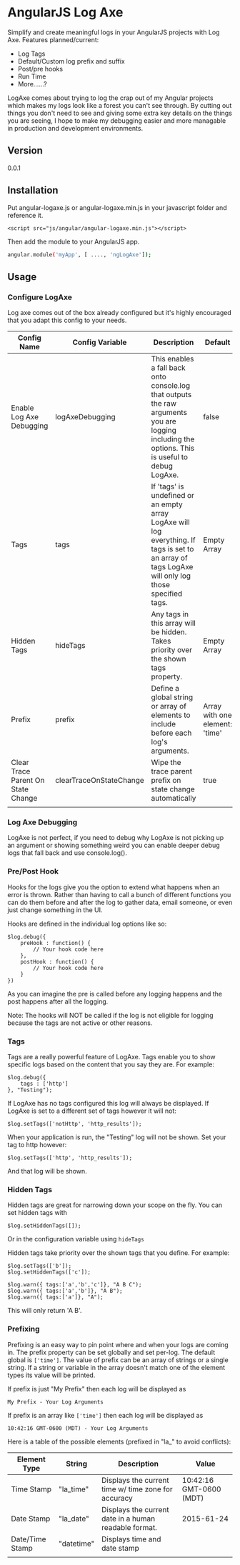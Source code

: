 # AngularJS Log Axe

Simplify and create meaningful logs in your AngularJS projects with Log Axe. Features planned/current:
  - Log Tags
  - Default/Custom log prefix and suffix
  - Post/pre hooks
  - Run Time
  - More......?

LogAxe comes about trying to log the crap out of my Angular projects which makes my logs look like a forest you can't see through. By cutting out things you don't need to see and giving some extra key details on the things you are seeing, I hope to make my debugging easier and more managable in production and development environments. 

## Version
0.0.1

## Installation

Put angular-logaxe.js or angular-logaxe.min.js in your javascript folder and reference it.

```
<script src="js/angular/angular-logaxe.min.js"></script>
```

Then add the module to your AngularJS app.

```sh
angular.module('myApp', [ ...., 'ngLogAxe']);
```

## Usage

### Configure LogAxe

Log axe comes out of the box already configured but it's highly encouraged that you adapt this config to your needs.

| Config Name | Config Variable | Description | Default|
|-------------|-----------------|-------------|--------|
| Enable Log Axe Debugging | logAxeDebugging | This enables a fall back onto console.log that outputs the raw arguments you are logging including the options. This is useful to debug LogAxe. | false |
| Tags | tags | If 'tags' is undefined or an empty array LogAxe will log everything. If tags is set to an array of tags LogAxe will only log those specified tags. | Empty Array |
| Hidden Tags | hideTags | Any tags in this array will be hidden. Takes priority over the shown tags property.| Empty Array |
| Prefix | prefix | Define a global string or array of elements to include before each log's arguments. | Array with one element: 'time' |
| Clear Trace Parent On State Change | clearTraceOnStateChange | Wipe the trace parent prefix on state change automatically | true |
|||||

### Log Axe Debugging

LogAxe is not perfect, if you need to debug why LogAxe is not picking up an argument or showing something weird you can enable deeper debug logs that fall back and use console.log().

### Pre/Post Hook

Hooks for the logs give you the option to extend what happens when an error is thrown. Rather than having to call a bunch of different functions you can do them before and after the log to gather data, email someone, or even just change something in the UI.

Hooks are defined in the individual log options like so:
```
$log.debug({
	preHook : function() {
		// Your hook code here
	}, 
	postHook : function() {
		// Your hook code here
	}
})
```

As you can imagine the pre is called before any logging happens and the post happens after all the logging. 

Note: The hooks will NOT be called if the log is not eligible for logging because the tags are not active or other reasons.

### Tags

Tags are a really powerful feature of LogAxe. Tags enable you to show specific logs based on the content that you say they are. For example:

```
$log.debug({
	tags : ['http']
}, "Testing");
```

If LogAxe has no tags configured this log will always be displayed. If LogAxe is set to a different set of tags however it will not:

```
$log.setTags(['notHttp', 'http_results']);
```

When your application is run, the "Testing" log will not be shown. Set your tag to http however:

```
$log.setTags(['http', 'http_results']);
```

And that log will be shown.

### Hidden Tags

Hidden tags are great for narrowing down your scope on the fly. You can set hidden tags with 
```
$log.setHiddenTags([]);
```
Or in the configuration variable using ```hideTags```

Hidden tags take priority over the shown tags that you define. For example:

```
$log.setTags(['b']);
$log.setHiddenTags(['c']);

$log.warn({ tags:['a','b','c']}, "A B C");
$log.warn({ tags:['a','b']}, "A B");
$log.warn({ tags:['a']}, "A");
```

This will only return 'A B'.

### Prefixing

Prefixing is an easy way to pin point where and when your logs are coming in. The prefix property can be set globally and set per-log. The default global is ```['time']```. The value of prefix can be an array of strings or a single string. If a string or variable in the array doesn't match one of the element types its value will be printed.

If prefix is just "My Prefix" then each log will be displayed as
```
My Prefix - Your Log Arguments
```
If prefix is an array like ```['time']``` then each log will be displayed as
```
10:42:16 GMT-0600 (MDT) - Your Log Arguments
```

Here is a table of the possible elements (prefixed in "la_" to avoid conflicts):

| Element Type | String | Description | Value |
|--------------|--------|-------------|-------|
| Time Stamp | "la_time" | Displays the current time w/ time zone for accuracy | 10:42:16 GMT-0600 (MDT) |
| Date Stamp | "la_date" | Displays the current date in a human readable format. | 2015-61-24 |
| Date/Time Stamp | "datetime" | Displays time and date stamp |  |
|||||
